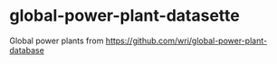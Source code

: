 # global-power-plant-datasette
Global power plants from https://github.com/wri/global-power-plant-database

